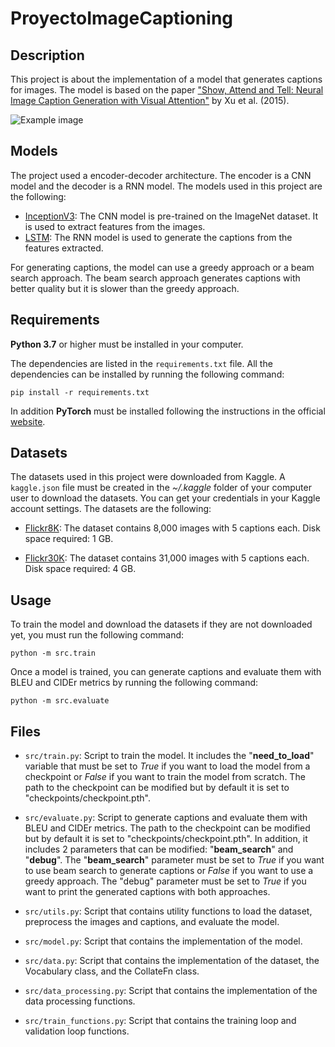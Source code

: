 # ProyectoImageCaptioning

## Description
This project is about the implementation of a model that generates captions for images. The model is based on the paper ["Show, Attend and Tell: Neural Image Caption Generation with Visual Attention"](https://arxiv.org/abs/1502.03044) by Xu et al. (2015).

![Example image](captions/captions.png)

## Models
The project used a encoder-decoder architecture. The encoder is a CNN model and the decoder is a RNN model. The models used in this project are the following:
- [InceptionV3](https://pytorch.org/hub/pytorch_vision_inception_v3/): The CNN model is pre-trained on the ImageNet dataset. It is used to extract features from the images.
- [LSTM](https://pytorch.org/docs/stable/generated/torch.nn.LSTM.html): The RNN model is used to generate the captions from the features extracted.

For generating captions, the model can use a greedy approach or a beam search approach. The beam search approach generates captions with better quality but it is slower than the greedy approach.

## Requirements
**Python 3.7** or higher must be installed in your computer.

The dependencies are listed in the `requirements.txt` file. All the dependencies can be installed by running the following command:
```
pip install -r requirements.txt
```

In addition **PyTorch** must be installed following the instructions in the official [website](https://pytorch.org/get-started/locally/).

## Datasets
The datasets used in this project were downloaded from Kaggle. A `kaggle.json` file must be created in the *~/.kaggle* folder of your computer user to download the datasets. You can get your credentials in your Kaggle account settings.
The datasets are the following:
- [Flickr8K](https://www.kaggle.com/adityajn105/flickr8k): The dataset contains 8,000 images with 5 captions each. Disk space required: 1 GB.
  
- [Flickr30K](https://www.kaggle.com/eeshawn/flickr30k): The dataset contains 31,000 images with 5 captions each. Disk space required: 4 GB.

## Usage

To train the model and download the datasets if they are not downloaded yet, you must run the following command:
```
python -m src.train
```

Once a model is trained, you can generate captions and evaluate them with BLEU and CIDEr metrics by running the following command:
```
python -m src.evaluate
```

## Files
- `src/train.py`: Script to train the model. It includes the "**need_to_load**" variable that must be set to *True* if you want to load the model from a checkpoint or *False* if you want to train the model from scratch. The path to the checkpoint can be modified but by default it is set to "checkpoints/checkpoint.pth".

- `src/evaluate.py`: Script to generate captions and evaluate them with BLEU and CIDEr metrics. The path to the checkpoint can be modified but by default it is set to "checkpoints/checkpoint.pth". In addition, it includes 2 parameters that can be modified: "**beam_search**" and "**debug**". The "**beam_search**" parameter must be set to *True* if you want to use beam search to generate captions or *False* if you want to use a greedy approach. The "debug" parameter must be set to *True* if you want to print the generated captions with both approaches.

- `src/utils.py`: Script that contains utility functions to load the dataset, preprocess the images and captions, and evaluate the model.

- `src/model.py`: Script that contains the implementation of the model.

- `src/data.py`: Script that contains the implementation of the dataset, the Vocabulary class, and the CollateFn class.

- `src/data_processing.py`: Script that contains the implementation of the data processing functions.

- `src/train_functions.py`: Script that contains the training loop and validation loop functions.